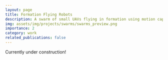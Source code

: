 ```yaml
---
layout: page
title: Formation Flying Robots
description: A swarm of small UAVs flying in formation using motion capture. 
img: assets/img/projects/swarms/swarms_preview.png
importance: 2
category: work
related_publications: false
---
```



Currently under construction!